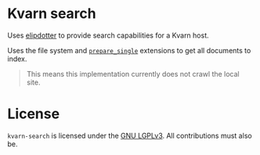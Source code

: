 # Kvarn search

Uses [elipdotter](https://github.com/Icelk/elipdotter)
to provide search capabilities for a Kvarn host.

Uses the file system and [`prepare_single`](https://doc.kvarn.org/kvarn/extensions/struct.Extensions.html#method.get_prepare_single)
extensions to get all documents to index.

> This means this implementation currently does not crawl the local site.

# License

`kvarn-search` is licensed under the [GNU LGPLv3](COPYING).
All contributions must also be.
